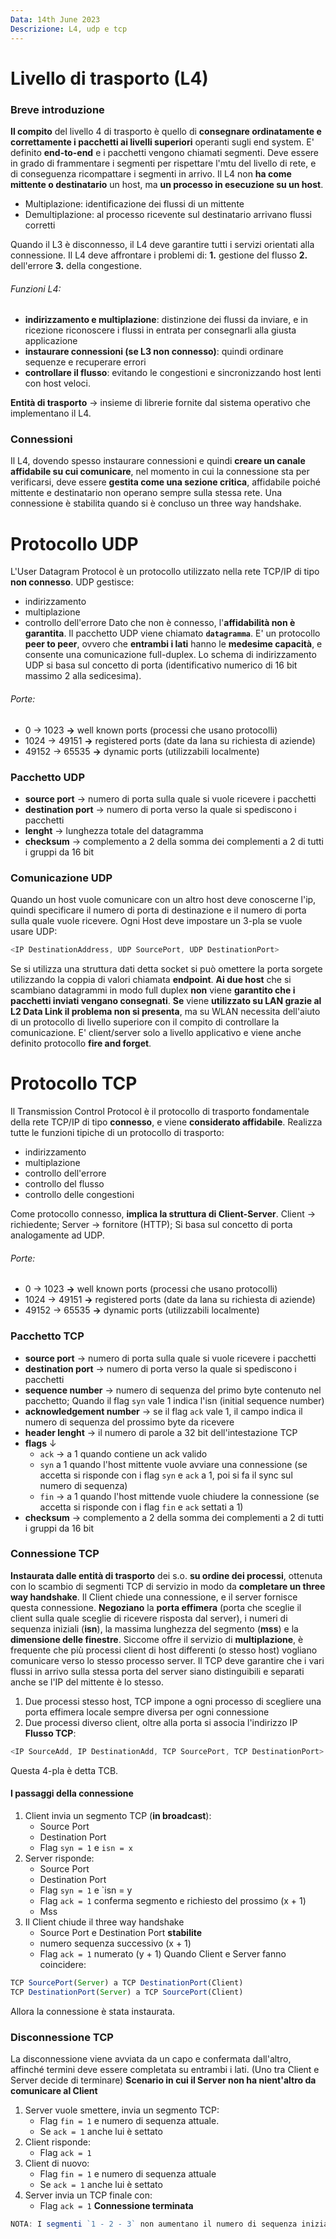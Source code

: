 ```yaml
---
Data: 14th June 2023
Descrizione: L4, udp e tcp
---
```

# Livello di trasporto (L4)
### Breve introduzione
**Il compito** del livello 4 di trasporto è quello di **consegnare ordinatamente e correttamente i pacchetti ai livelli superiori** operanti sugli end system. E' definito **end-to-end** e i pacchetti vengono chiamati segmenti. Deve essere in grado di frammentare i segmenti per rispettare l'mtu del livello di rete, e di conseguenza ricompattare i segmenti in arrivo.
Il L4 non **ha come mittente o destinatario** un host, ma **un processo in esecuzione su un host**.
- Multiplazione: identificazione dei flussi di un mittente
- Demultiplazione: al processo ricevente sul destinatario arrivano flussi corretti

Quando il L3 è disconnesso, il L4 deve garantire tutti i servizi orientati alla connessione. 
Il L4 deve affrontare i problemi di:
**1.** gestione del flusso
**2.** dell'errore
**3.** della congestione.
###### Funzioni L4:
- **indirizzamento e multiplazione**: distinzione dei flussi da inviare, e in ricezione riconoscere i flussi in entrata per consegnarli alla giusta applicazione
- **instaurare connessioni (se L3 non connesso)**: quindi ordinare sequenze e recuperare errori
- **controllare il flusso**: evitando le congestioni e sincronizzando host lenti con host veloci.

**Entità di trasporto** &rarr; insieme di librerie fornite dal sistema operativo che implementano il L4.
### Connessioni
Il L4, dovendo spesso instaurare connessioni e quindi **creare un canale affidabile su cui comunicare**, nel momento in cui la connessione sta per verificarsi, deve essere **gestita come una sezione critica**, affidabile poiché mittente e destinatario non operano sempre sulla stessa rete. Una connessione è stabilita quando si è concluso un three way handshake.

# Protocollo UDP
L'User Datagram Protocol è un protocollo utilizzato nella rete TCP/IP di tipo **non connesso**. 
UDP gestisce: 
- indirizzamento
- multiplazione 
- controllo dell'errore
Dato che non è connesso, l'**affidabilità non è garantita**. Il pacchetto UDP viene chiamato **`datagramma`**. E' un protocollo **peer to peer**, ovvero che **entrambi i lati** hanno le **medesime capacità**, e consente una comunicazione full-duplex.
Lo schema di indirizzamento UDP si basa sul concetto di porta (identificativo numerico di 16 bit massimo 2 alla sedicesima).
###### Porte:
- 0 &rarr; 1023 **&rarr;** well known ports (processi che usano protocolli)
- 1024 &rarr; 49151 **&rarr;** registered ports (date da Iana su richiesta di aziende)
- 49152 &rarr; 65535 **&rarr;** dynamic ports (utilizzabili localmente)
### Pacchetto UDP
- **source port** &rarr; numero di porta sulla quale si vuole ricevere i pacchetti
- **destination port** &rarr;  numero di porta verso la quale si spediscono i pacchetti
- **lenght** &rarr; lunghezza totale del datagramma
- **checksum** &rarr; complemento a 2 della somma dei complementi a 2 di tutti i gruppi da 16 bit
### Comunicazione UDP
Quando un host vuole comunicare con un altro host deve conoscerne l'ip, quindi specificare il numero di porta di destinazione e il numero di porta sulla quale vuole ricevere. 
Ogni Host deve impostare un 3-pla se vuole usare UDP:
```java
<IP DestinationAddress, UDP SourcePort, UDP DestinationPort>
```
Se si utilizza una struttura dati detta socket si può omettere la porta sorgete utilizzando la coppia di valori chiamata **endpoint**.
**Ai due host** che si scambiano datagrammi in modo full duplex **non** viene **garantito che i pacchetti inviati vengano consegnati**. **Se** viene **utilizzato su LAN grazie al L2 Data Link il problema non si presenta**, ma su WLAN necessita dell'aiuto di un protocollo di livello superiore con il compito di controllare la comunicazione. 
E' client/server solo a livello applicativo e viene anche definito protocollo **fire and forget**.

# Protocollo TCP
Il Transmission Control Protocol è il protocollo di trasporto fondamentale della rete TCP/IP di tipo **connesso**, e viene **considerato affidabile**.
Realizza tutte le funzioni tipiche di un protocollo di trasporto:
- indirizzamento
- multiplazione
- controllo dell'errore
- controllo del flusso
- controllo delle congestioni

Come protocollo connesso, **implica la struttura di Client-Server**.
Client &rarr; richiedente;
Server &rarr; fornitore (HTTP);
Si basa sul concetto di porta analogamente ad UDP.
###### Porte:
- 0 &rarr; 1023 **&rarr;** well known ports (processi che usano protocolli)
- 1024 &rarr; 49151 **&rarr;** registered ports (date da Iana su richiesta di aziende)
- 49152 &rarr; 65535 **&rarr;** dynamic ports (utilizzabili localmente)
### Pacchetto TCP
- **source port** &rarr; numero di porta sulla quale si vuole ricevere i pacchetti
- **destination port** &rarr;  numero di porta verso la quale si spediscono i pacchetti
- **sequence number** &rarr; numero di sequenza del primo byte contenuto nel pacchetto; Quando il flag `syn` vale 1 indica l'isn (initial sequence number)
- **acknowledgement number** &rarr;  se il flag `ack` vale 1, il campo indica il numero di sequenza del prossimo byte da ricevere
- **header lenght** &rarr; il numero di parole a 32 bit dell'intestazione TCP
- **flags** &darr; 
	- `ack` &rarr; a 1 quando contiene un ack valido
	- `syn` a 1 quando l'host mittente vuole avviare una connessione (se accetta si risponde con i flag `syn` e `ack` a 1, poi si fa il sync sul numero di sequenza)
	- `fin` &rarr; a 1 quando l'host mittende vuole chiudere la connessione (se accetta si risponde con i flag `fin` e `ack` settati a 1)
- **checksum** &rarr; complemento a 2 della somma dei complementi a 2 di tutti i gruppi da 16 bit
### Connessione TCP
**Instaurata dalle entità di trasporto** dei s.o. **su ordine dei processi**, ottenuta con lo scambio di segmenti TCP di servizio in modo da **completare un three way handshake**. Il Client chiede una connessione, e il server fornisce questa connessione. **Negoziano** la **porta effimera** (porta che sceglie il client sulla quale sceglie di ricevere risposta dal server), i numeri di sequenza iniziali (**isn**), la massima lunghezza del segmento (**mss**) e la **dimensione delle finestre**. 
Siccome offre il servizio di **multiplazione**, è frequente che più processi client di host differenti (o stesso host) vogliano comunicare verso lo stesso processo server. Il TCP deve garantire che i vari flussi in arrivo sulla stessa porta del server siano distinguibili e separati anche se l'IP del mittente è lo stesso.
1. Due processi stesso host, TCP impone a ogni processo di scegliere una porta effimera locale sempre diversa per ogni connessione
2. Due processi diverso client, oltre alla porta si associa l'indirizzo IP
**Flusso TCP**:
```java
<IP SourceAdd, IP DestinationAdd, TCP SourcePort, TCP DestinationPort>
```
Questa 4-pla è detta TCB.
#### I passaggi della connessione
1. Client invia un segmento TCP (**in broadcast**):
	- Source Port
	- Destination Port
	- Flag `syn = 1` e `isn = x`
2. Server risponde:
	- Source Port
	- Destination Port
	- Flag `syn = 1` e `isn = y
	- Flag `ack = 1` conferma segmento e richiesto del prossimo (x + 1)
	- Mss
3. Il Client chiude il three way handshake
	- Source Port e Destination Port **stabilite**
	- numero sequenza successivo (x + 1)
	-  Flag `ack = 1`  numerato (y + 1)
Quando Client e Server fanno coincidere: 
```js
TCP SourcePort(Server) a TCP DestinationPort(Client)
TCP DestinationPort(Server) a TCP SourcePort(Client)
```
Allora la connessione è stata instaurata.
### Disconnessione TCP
La disconnessione viene avviata da un capo e confermata dall'altro, affinché termini deve essere completata su entrambi i lati. (Uno tra Client e Server decide di terminare)
**Scenario in cui il Server non ha nient'altro da comunicare al Client**
1. Server vuole smettere, invia un segmento TCP:
	- Flag `fin = 1` e numero di sequenza attuale.
	- Se `ack = 1` anche lui è settato
2. Client risponde:
	- Flag `ack = 1`
3. Client di nuovo:
	- Flag `fin = 1` e numero di sequenza attuale
	- Se `ack = 1` anche lui è settato
4. Server invia un TCP finale con:
	- Flag `ack = 1`
**Connessione terminata**
```js
NOTA: I segmenti `1 - 2 - 3` non aumentano il numero di sequenza iniziale
```